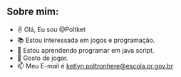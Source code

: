  Sobre mim:
---

- :v: Olá, Eu sou @Poltket
- :books: Estou interessada em jogos e programação.
- :pushpin: Estou aprendendo programar em java script.
- 	:abacus: Gosto de jogar.
- 📫 Meu E-mail é ketlyn.poltronhere@escola.pr.gov.br

<!---
Poltket/Poltket is a ✨ special ✨ repository because its `README.md` (this file) appears on your GitHub profile.
You can click the Preview link to take a look at your changes.
--->
